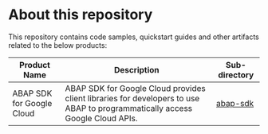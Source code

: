 # About this repository

This repository contains code samples, quickstart guides and other artifacts related to the below products: 

| Product Name              | Description   | Sub-directory |
| ------------------------- |---------------| ------------- |
| ABAP SDK for Google Cloud | ABAP SDK for Google Cloud provides client libraries for developers to use ABAP to  programmatically access Google Cloud APIs.  | [abap-sdk](abap-sdk) |
